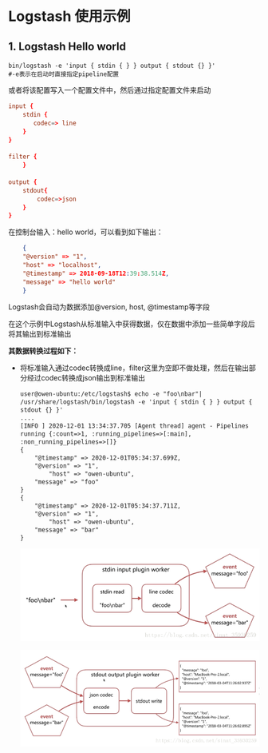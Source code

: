 # Logstash 使用示例

## 1. Logstash Hello world

``` shell
bin/logstash -e 'input { stdin { } } output { stdout {} }'
#-e表示在启动时直接指定pipeline配置
```

或者将该配置写入一个配置文件中，然后通过指定配置文件来启动

``` conf
input {
    stdin {
       codec=> line
    }
}

filter {
    }

output {
    stdout{
        codec=>json
    }
}
```

在控制台输入：hello world，可以看到如下输出：

``` json
    {
    "@version" => "1",
    "host" => "localhost",
    "@timestamp" => 2018-09-18T12:39:38.514Z,
    "message" => "hello world"
    }
```

Logstash会自动为数据添加@version, host, @timestamp等字段

在这个示例中Logstash从标准输入中获得数据，仅在数据中添加一些简单字段后将其输出到标准输出

**其数据转换过程如下：**

- 将标准输入通过codec转换成line，filter这里为空即不做处理，然后在输出部分经过codec转换成json输出到标准输出

    ``` shell
    user@owen-ubuntu:/etc/logstash$ echo -e "foo\nbar"| /usr/share/logstash/bin/logstash -e 'input { stdin { } } output { stdout {} }'
    ....
    [INFO ] 2020-12-01 13:34:37.705 [Agent thread] agent - Pipelines running {:count=>1, :running_pipelines=>[:main], :non_running_pipelines=>[]}
    {
        "@timestamp" => 2020-12-01T05:34:37.699Z,
        "@version" => "1",
            "host" => "owen-ubuntu",
        "message" => "foo"
    }
    {
        "@timestamp" => 2020-12-01T05:34:37.711Z,
        "@version" => "1",
            "host" => "owen-ubuntu",
        "message" => "bar"
    }
    ```

    ![input](_images/input.png)

    ![output](_images/output.png)